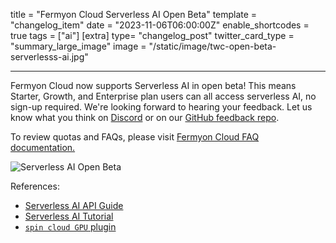 title = "Fermyon Cloud Serverless AI Open Beta"
template = "changelog_item"
date = "2023-11-06T06:00:00Z"
enable_shortcodes = true
tags = ["ai"]
[extra]
type= "changelog_post"
twitter_card_type = "summary_large_image"
image = "/static/image/twc-open-beta-serverlesss-ai.jpg"

---

Fermyon Cloud now supports Serverless AI in open beta! This means Starter, Growth, and Enterprise plan users can all access serverless AI, no sign-up required. We're looking forward to hearing your feedback. Let us know what you think on [Discord](https://discord.com/invite/AAFNfS7NGf) or on our [GitHub feedback repo](https://github.com/fermyon/feedback). 

To review quotas and FAQs, please visit [Fermyon Cloud FAQ documentation.](faq)

<img src="/static/image/twc-open-beta-serverlesss-ai.jpg" alt="Serverless AI Open Beta">

<!-- break -->

References:

- [Serverless AI API Guide](../../spin/v2/serverless-ai-api-guide)
- [Serverless AI Tutorial](../../spin/v2/serverless-ai-hello-world.md)
- [`spin cloud GPU` plugin](hub/preview/plugin_spin_cloud_gpu)